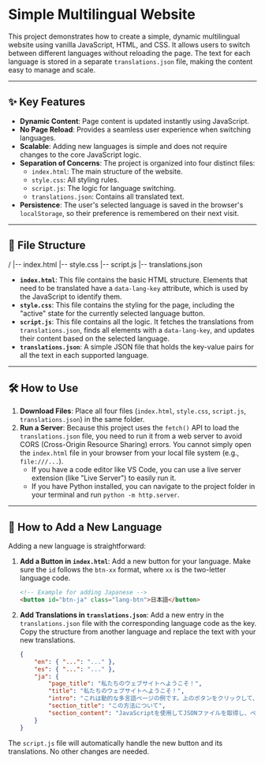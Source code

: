 # Simple Multilingual Website

This project demonstrates how to create a simple, dynamic multilingual website using vanilla JavaScript, HTML, and CSS. It allows users to switch between different languages without reloading the page. The text for each language is stored in a separate `translations.json` file, making the content easy to manage and scale.

---
## ✨ Key Features

* **Dynamic Content**: Page content is updated instantly using JavaScript.
* **No Page Reload**: Provides a seamless user experience when switching languages.
* **Scalable**: Adding new languages is simple and does not require changes to the core JavaScript logic.
* **Separation of Concerns**: The project is organized into four distinct files:
    * `index.html`: The main structure of the website.
    * `style.css`: All styling rules.
    * `script.js`: The logic for language switching.
    * `translations.json`: Contains all translated text.
* **Persistence**: The user's selected language is saved in the browser's `localStorage`, so their preference is remembered on their next visit.

---
## 📁 File Structure
/
|-- index.html
|-- style.css
|-- script.js
|-- translations.json
* **`index.html`**: This file contains the basic HTML structure. Elements that need to be translated have a `data-lang-key` attribute, which is used by the JavaScript to identify them.
* **`style.css`**: This file contains the styling for the page, including the "active" state for the currently selected language button.
* **`script.js`**: This file contains all the logic. It fetches the translations from `translations.json`, finds all elements with a `data-lang-key`, and updates their content based on the selected language.
* **`translations.json`**: A simple JSON file that holds the key-value pairs for all the text in each supported language.

---
## 🛠️ How to Use

1.  **Download Files**: Place all four files (`index.html`, `style.css`, `script.js`, `translations.json`) in the same folder.
2.  **Run a Server**: Because this project uses the `fetch()` API to load the `translations.json` file, you need to run it from a web server to avoid CORS (Cross-Origin Resource Sharing) errors. You cannot simply open the `index.html` file in your browser from your local file system (e.g., `file:///...`).
    * If you have a code editor like VS Code, you can use a live server extension (like "Live Server") to easily run it.
    * If you have Python installed, you can navigate to the project folder in your terminal and run `python -m http.server`.

---
## 🚀 How to Add a New Language

Adding a new language is straightforward:

1.  **Add a Button in `index.html`**:
    Add a new button for your language. Make sure the `id` follows the `btn-xx` format, where `xx` is the two-letter language code.

    ```html
    <!-- Example for adding Japanese -->
    <button id="btn-ja" class="lang-btn">日本語</button>
    ```

2.  **Add Translations in `translations.json`**:
    Add a new entry in the `translations.json` file with the corresponding language code as the key. Copy the structure from another language and replace the text with your new translations.

    ```json
    {
        "en": { "...": "..." },
        "es": { "...": "..." },
        "ja": {
            "page_title": "私たちのウェブサイトへようこそ！",
            "title": "私たちのウェブサイトへようこそ！",
            "intro": "これは動的な多言語ページの例です。上のボタンをクリックして、リロードせずに言語を切り替えます。",
            "section_title": "この方法について",
            "section_content": "JavaScriptを使用してJSONファイルを取得し、ページを翻訳します。これは効率的で、整理されており、保守が容易です。"
        }
    }
    ```

The `script.js` file will automatically handle the new button and its translations. No other changes are needed.
